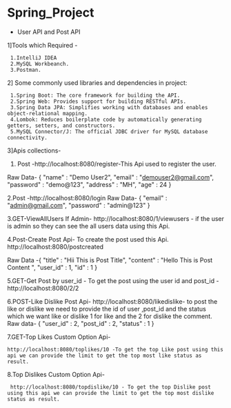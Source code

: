# Spring_Project
- User API and Post API

 1]Tools which Required -

     1.IntelliJ IDEA  
     2.MySQL Workbeanch.
     3.Postman.
  
 2] Some commonly used libraries and dependencies in project:
  
     1.Spring Boot: The core framework for building the API.
     2.Spring Web: Provides support for building RESTful APIs.
     3.Spring Data JPA: Simplifies working with databases and enables object-relational mapping.
     4.Lombok: Reduces boilerplate code by automatically generating getters, setters, and constructors.
     5.MySQL Connector/J: The official JDBC driver for MySQL database connectivity.

 3]Apis collections-
  1. Post -http://localhost:8080/register-This Api used to register the user.
   
 Raw Data- {
    "name" : "Demo User2",
    "email" : "demouser2@gmail.com",
    "password" : "demo@123",
    "address" : "MH",
    "age" : 24
}

  2.Post -http://localhost:8080/login
Raw Data-
     {
    "email" : "admin@gmail.com",
    "password" : "admin@123"
     }
   
  3.GET-ViewAllUsers If Admin-
    http://localhost:8080/1/viewusers - if the user is admin so they can see the all users data using this Api.


  4.Post-Create Post Api- To create the post used this Api.
                 http://localhost:8080/postcreated

 Raw Data -{
    "title" : "Hii This is Post Title",
    "content" : "Hello This is Post Content  ",
    "user_id" : 1,
    "id" : 1
    }



  5.GET-Get Post by user_id - To get the post using the user id and post_id
                            -http://localhost:8080/2/2


 6.POST-Like Dislike Post Api-
   http://localhost:8080/likedislike- to post the like or dislike we need to provide the id of user ,post_id and the status which we want like or dislike 
    1 for like and the 2 for dislike the comment.
 Raw data- 
                           {
                            "user_id" : 2,
                             "post_id" : 2,
                             "status" : 1
                             }
   

 7.GET-Top Likes Custom Option Api-

    http://localhost:8080/toplikes/10 -To get the top Like post using this api we can provide the limit to get the top most like status as result.

 8.Top Dislikes Custom Option Api-

     http://localhost:8080/topdislike/10 - To get the top Dislike post using this api we can provide the limit to get the top most dislike status as result.











